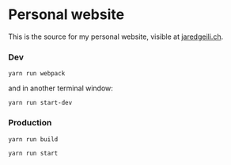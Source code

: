 # Personal website
This is the source for my personal website, visible at [jaredgeili.ch](http://jaredgeili.ch/).

### Dev

````
yarn run webpack
````
and in another terminal window:
````
yarn run start-dev
````

### Production

````
yarn run build
````
````
yarn run start
````